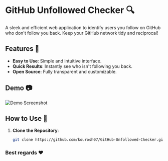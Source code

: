 # GitHub Unfollowed Checker :mag:

A sleek and efficient web application to identify users you follow on GitHub who don't follow you back. Keep your GitHub network tidy and reciprocal!

## Features :rocket:

- **Easy to Use**: Simple and intuitive interface.
- **Quick Results**: Instantly see who isn't following you back.
- **Open Source**: Fully transparent and customizable.

## Demo :camera:

![Demo Screenshot](https://github.com/kourosh07/GitHub-Unfollowed-Checker/blob/main/Capture.jpg)

## How to Use :wrench:

1. **Clone the Repository**:
   ```bash
   git clone https://github.com/kourosh07/GitHub-Unfollowed-Checker.git

### Best regards :heart:
